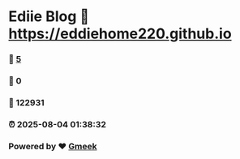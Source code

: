 # Ediie Blog :link: https://eddiehome220.github.io 
### :page_facing_up: [5](https://eddiehome220.github.io/tag.html) 
### :speech_balloon: 0 
### :hibiscus: 122931 
### :alarm_clock: 2025-08-04 01:38:32 
### Powered by :heart: [Gmeek](https://github.com/Meekdai/Gmeek)
